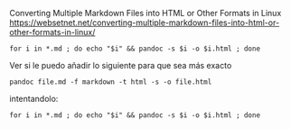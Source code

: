Converting Multiple Markdown Files into HTML or Other Formats in Linux
https://websetnet.net/converting-multiple-markdown-files-into-html-or-other-formats-in-linux/



    for i in *.md ; do echo "$i" && pandoc -s $i -o $i.html ; done


Ver si le puedo añadir lo siguiente para que sea más exacto

    pandoc file.md -f markdown -t html -s -o file.html


intentandolo:

    for i in *.md ; do echo "$i" && pandoc -s $i -o $i.html ; done

